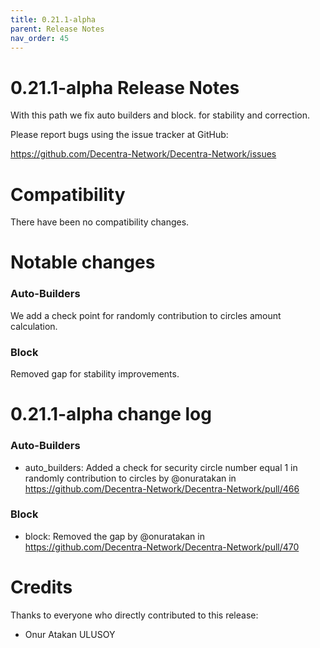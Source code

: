 ```yaml
---
title: 0.21.1-alpha
parent: Release Notes
nav_order: 45
---
```


0.21.1-alpha Release Notes
====================

With this path we fix auto builders and block. for stability and correction.

Please report bugs using the issue tracker at GitHub:

  <https://github.com/Decentra-Network/Decentra-Network/issues>

Compatibility
==============

There have been no compatibility changes.

Notable changes
===============

### Auto-Builders
We add a check point for randomly contribution to circles amount calculation.
### Block
Removed gap for stability improvements.

0.21.1-alpha change log
=================


### Auto-Builders
* auto_builders: Added a check for security circle number equal 1 in randomly contribution to circles by @onuratakan in https://github.com/Decentra-Network/Decentra-Network/pull/466
### Block
* block: Removed the gap by @onuratakan in https://github.com/Decentra-Network/Decentra-Network/pull/470

Credits
=======

Thanks to everyone who directly contributed to this release:

- Onur Atakan ULUSOY
